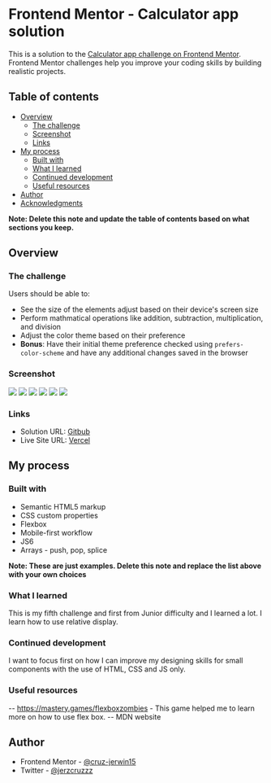 # Frontend Mentor - Calculator app solution

This is a solution to the [Calculator app challenge on Frontend Mentor](https://www.frontendmentor.io/challenges/calculator-app-9lteq5N29). Frontend Mentor challenges help you improve your coding skills by building realistic projects.

## Table of contents

- [Overview](#overview)
  - [The challenge](#the-challenge)
  - [Screenshot](#screenshot)
  - [Links](#links)
- [My process](#my-process)
  - [Built with](#built-with)
  - [What I learned](#what-i-learned)
  - [Continued development](#continued-development)
  - [Useful resources](#useful-resources)
- [Author](#author)
- [Acknowledgments](#acknowledgments)

**Note: Delete this note and update the table of contents based on what sections you keep.**

## Overview

### The challenge

Users should be able to:

- See the size of the elements adjust based on their device's screen size
- Perform mathmatical operations like addition, subtraction, multiplication, and division
- Adjust the color theme based on their preference
- **Bonus**: Have their initial theme preference checked using `prefers-color-scheme` and have any additional changes saved in the browser

### Screenshot

![](images/theme-1-Desktop.PNG)
![](images/theme-1-Mobile.PNG)
![](images/theme-2-Desktop.PNG)
![](images/theme-2-Mobile.PNG)
![](images/theme-3-Desktop.PNG)
![](images/theme-3-Mobile.PNG)

### Links

- Solution URL: [Gitbub](https://github.com/cruz-jerwin15/calculatorapp.git)
- Live Site URL: [Vercel](https://calculatorapp-one.vercel.app/)

## My process

### Built with

- Semantic HTML5 markup
- CSS custom properties
- Flexbox
- Mobile-first workflow
- JS6
- Arrays - push, pop, splice

**Note: These are just examples. Delete this note and replace the list above with your own choices**

### What I learned

This is my fifth challenge and first from Junior difficulty and I learned a lot. I learn how to use relative display.

### Continued development

I want to focus first on how I can improve my designing skills for small components with the use of HTML, CSS and JS only.

### Useful resources

-- https://mastery.games/flexboxzombies - This game helped me to learn more on how to use flex box.
-- MDN website

## Author

- Frontend Mentor - [@cruz-jerwin15](https://www.frontendmentor.io/profile/@cruz-jerwin15)
- Twitter - [@jerzcruzzz](https://twitter.com/jerzcruzzz)
